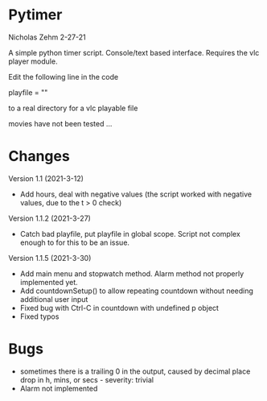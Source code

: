 # Pytimer
Nicholas Zehm
2-27-21

A simple python timer script. Console/text based interface.
Requires the vlc player module.

Edit the following line in the code

playfile = ""

to a real directory for a vlc playable file

movies have not been tested ...
# Changes
Version 1.1 (2021-3-12)
* Add hours, deal with negative values (the script worked with negative values, due to the t > 0 check)

Version 1.1.2 (2021-3-27)
* Catch bad playfile, put playfile in global scope. Script not complex enough to for this to be an issue.

Version 1.1.5 (2021-3-30)
* Add main menu and stopwatch method. Alarm method not properly implemented yet.
* Add countdownSetup() to allow repeating countdown without needing additional user input
* Fixed bug with Ctrl-C in countdown with undefined p object
* Fixed typos

# Bugs
* sometimes there is a trailing 0 in the output, caused by decimal place drop in h, mins, or secs - severity: trivial
* Alarm not implemented
